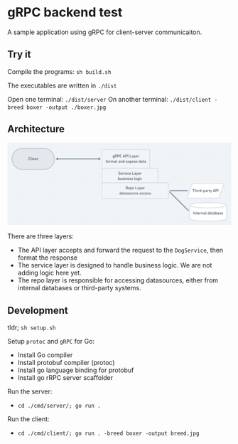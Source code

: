 # gRPC backend test
A sample application using gRPC for client-server communicaiton.

## Try it
Compile the programs: `sh build.sh`

The executables are written in `./dist`

Open one terminal: `./dist/server`
On another terminal: `./dist/client -breed boxer -output ./boxer.jpg`

## Architecture
![alt architecture](architecture.png "Architecture")

There are three layers:
- The API layer accepts and forward the request to the `DogService`, then format the response
- The service layer is designed to handle business logic. We are not adding logic here yet.
- The repo layer is responsible for accessing datasources, either from internal databases or third-party systems.

## Development
tldr; `sh setup.sh`

Setup `protoc` and `gRPC` for Go:
- Install Go compiler
- Install protobuf compiler (protoc)
- Install go language binding for protobuf
- Install go rRPC server scaffolder 

Run the server:
- `cd ./cmd/server/; go run .`

Run the client:
- `cd ./cmd/client/; go run . -breed boxer -output breed.jpg`
